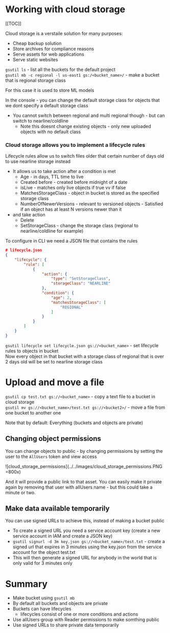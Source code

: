 # Working with cloud storage

[[TOC]]

Cloud storage is a verstaile solution for many purposes:
* Cheap backup solution
* Store archives for compliance reasons
* Serve assets for web applications
* Serve static websites

`gsutil ls` - list all the buckets for the default project   
`gsutil mb -c regional -l us-east1 gs:/<bucket_name>/` - make a bucket that is regional storage class  

For this case it is used to store ML models

In the console - you can change the default storage class for objects that we dont specify a default storage class
* You cannot switch between regional and multi regional though - but can switch to nearline/coldline
    * Note this doesnt change existing objects - only new uploaded objects with no default class

### Cloud storage allows you to implement a lifecycle rules

Lifecycle rules allow us to switch files older that certain number of days old to use nearline storage instead 
* It allows us to take action after a condition is met
    * Age - in days, TTL time to live
    * Created before - created before midnight of a date
    * isLive - matches only live objects if true vv if false
    * MatchesStorageClass - object in bucket is stored as the specified storage class
    * NumberOfNewerVersions - relevant to versioned objects - Satisfied if an object has at least N versions newer than it
* and take action
    * Delete
    * SetStorageClass - change the storage class (regional to nearline/coldline for example)

To configure in CLI we need a JSON file that contains the rules 

```JSON 
# lifecycle.json
{
    "lifecycle": {
        "rule": [
            {
                "action": {
                    "type": "SetStorageClass",
                    "storageClass": "NEARLINE"
                },
                "condition": {
                    "age": 2,
                    "matchesStorageClass": [
                        "REGIONAL"
                    ]
                }
            }
        ]
    }
}
```

`gsutil lifecycle set lifecycle.json gs://<bucket_name>` - set lifecycle rules to objects in bucket  
Now every object in that bucket with a storage class of regional that is over 2 days old will be set to nearline storage class  

# Upload and move a file

`gsutil cp test.txt gs://<bucket_name>` - copy a text file to a bucket in cloud storage  
`gsutil mv gs://<bucket_name>/test.txt gs://<bucket2>/` - move a file from one bucket to another one

Note that by default: Everything (buckets and objects are private)

## Changing object permissions

You can change objects to public - by changing permissions by setting the user to the `AllUsers` token and view access

![cloud_storage_permissions](../../images/cloud_storage_permissions.PNG =800x)

And it will provide a public link to that asset. You can easily make it private again by removing that user with allUsers name - but this could take a minute or two.

## Make data available temporarily

You can use signed URLs to achieve this, instead of making a bucket public
* To create a signed URL you need a service account key (create a new service account in IAM and create a JSON key)
* `gsutil signurl -d 3m key.json gs://<bucket_name>/test.txt` - create a signed url that expires in 3 minutes using the key.json from the service account for the object test.txt
* This will then generate a signed URL for anybody in the world that is only valid for 3 minutes only

# Summary
* Make bucket using `gsutil mb`
* By default all buckets and objects are private 
* Buckets can have lifecycles
    * lifecycles consist of one or more conditions and actions 
* Use allUsers group with Reader permissions to make somthing public 
* Use signed URLs to share private data temporarily